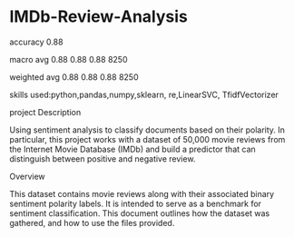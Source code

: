 # IMDb-Review-Analysis
accuracy  0.88     

macro avg       0.88      0.88      0.88      8250

weighted avg       0.88      0.88      0.88      8250


skills used:python,pandas,numpy,sklearn, re,LinearSVC, TfidfVectorizer

project Description

Using sentiment analysis to classify documents based on their polarity. In particular, this project works with a dataset of 50,000 movie reviews from the Internet Movie Database (IMDb) and build a predictor that can distinguish between positive and negative review.

Overview

This dataset contains movie reviews along with their associated binary sentiment polarity labels. It is intended to serve as a benchmark for sentiment classification. This document outlines how the dataset was gathered, and how to use the files provided.

